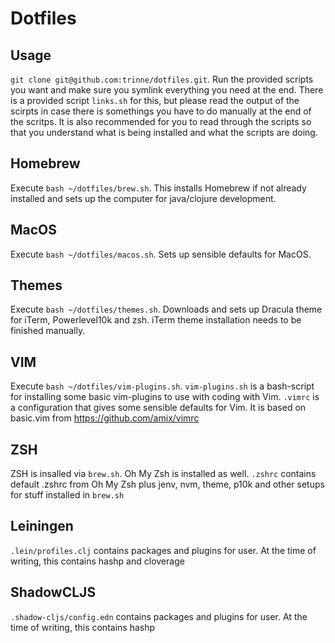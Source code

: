 # Dotfiles

## Usage
`git clone git@github.com:trinne/dotfiles.git`.
Run the provided scripts you want and make sure you symlink everything you need at the end. There is a provided script `links.sh` for this, but please read the output of the scirpts in case there is somethings you have to do manually at the end of the scritps.
It is also recommended for you to read through the scripts so that you understand what is being installed and what the scripts are doing.

## Homebrew
Execute `bash ~/dotfiles/brew.sh`. This installs Homebrew if not already installed and sets up the computer for java/clojure development.

## MacOS
Execute `bash ~/dotfiles/macos.sh`. Sets up sensible defaults for MacOS.

## Themes
Execute `bash ~/dotfiles/themes.sh`. Downloads and sets up Dracula theme for iTerm, Powerlevel10k and zsh. iTerm theme installation needs to be finished manually.

## VIM
Execute `bash ~/dotfiles/vim-plugins.sh`.
`vim-plugins.sh` is a bash-script for installing some basic vim-plugins to use with coding with Vim.
`.vimrc` is a configuration that gives some sensible defaults for Vim. It is based on basic.vim from https://github.com/amix/vimrc

## ZSH
ZSH is insalled via `brew.sh`. Oh My Zsh is installed as well. `.zshrc` contains default .zshrc from Oh My Zsh plus jenv, nvm, theme, p10k and other setups for stuff installed in `brew.sh`

## Leiningen
`.lein/profiles.clj` contains packages and plugins for user. At the time of writing, this contains hashp and cloverage

## ShadowCLJS
`.shadow-cljs/config.edn` contains packages and plugins for user. At the time of writing, this contains hashp